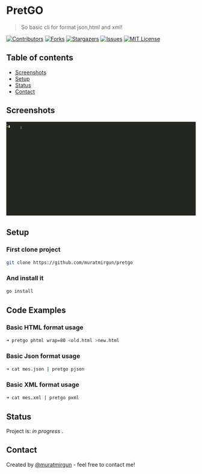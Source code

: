 # PretGO

> So basic cli for format json,html and xml!

[![Contributors][contributors-shield]][contributors-url]
[![Forks][forks-shield]][forks-url]
[![Stargazers][stars-shield]][stars-url]
[![Issues][issues-shield]][issues-url]
[![MIT License][license-shield]][license-url]

## Table of contents

* [Screenshots](#screenshots)
* [Setup](#setup)
* [Status](#status)
* [Contact](#contact)

## Screenshots

![Example screenshot](./static/pretgo.gif)

## Setup

### First clone project

```bash
git clone https://github.com/muratmirgun/pretgo
```

### And install it

```bash
go install
```

## Code Examples

### Basic HTML format usage  

```bash
➜ pretgo phtml wrap=80 <old.html >new.html
```

### Basic Json format usage

```bash
➜ cat mes.json | pretgo pjson
```

### Basic XML format usage

```bash
➜ cat mes.xml | pretgo pxml
```

## Status

Project is: _in progress_ .

## Contact

Created by [@muratmirgun](https://twitter.com/muratmirgun) - feel free to contact me!

[contributors-shield]: https://img.shields.io/github/contributors/muratmirgun/pretgo.svg?style=for-the-badge
[contributors-url]: https://github.com/muratmirgun/pretgo/graphs/contributors
[forks-shield]: https://img.shields.io/github/forks/muratmirgun/pretgo.svg?style=for-the-badge
[forks-url]: https://github.com/muratmirgun/pretgo/network/members
[stars-shield]: https://img.shields.io/github/stars/muratmirgun/pretgo.svg?style=for-the-badge
[stars-url]: https://github.com/muratmirgun/pretgo/stargazers
[issues-shield]: https://img.shields.io/github/issues/muratmirgun/pretgo.svg?style=for-the-badge
[issues-url]: https://github.com/muratmirgun/pretgo/issues
[license-shield]: https://img.shields.io/github/license/muratmirgun/pretgo.svg?style=for-the-badge
[license-url]: https://github.com/muratmirgun/pretgo/blob/master/LICENSE
